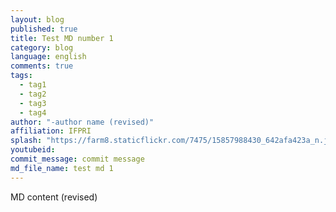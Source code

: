 ```yaml
---
layout: blog
published: true
title: Test MD number 1
category: blog
language: english
comments: true
tags: 
  - tag1
  - tag2
  - tag3
  - tag4
author: "-author name (revised)"
affiliation: IFPRI
splash: "https://farm8.staticflickr.com/7475/15857988430_642afa423a_n.jpg"
youtubeid: 
commit_message: commit message
md_file_name: test md 1
---
```

MD content (revised)